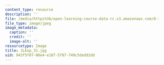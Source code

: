 ```yaml
---
content_type: resource
description: ''
file: /media/https%3A/open-learning-course-data-rc.s3.amazonaws.com/8-13-14-experimental-physics-i-ii-junior-lab-fall-2016-spring-2017/943f5f0706e4e1875f87749c5dadd1dd_JLExp_31.jpg
file_type: image/jpeg
image_metadata:
  caption: ''
  credit: ''
  image-alt: ''
resourcetype: Image
title: JLExp_31.jpg
uid: 943f5f07-06e4-e187-5f87-749c5dadd1dd
---
```

